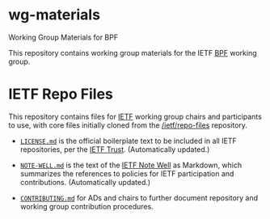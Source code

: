 # wg-materials

Working Group Materials for BPF

This repository contains working group materials for the IETF [BPF](
https://datatracker.ietf.org/wg/bpf/about/) working group.

# IETF Repo Files

This repository contains files for [IETF](https://www.ietf.org/) working group
chairs and participants to use, with core files initially cloned from the
[/ietf/repo-files](/ietf/repo-files) repository.

  * [`LICENSE.md`](LICENSE.md) is the official boilerplate text to be included
    in all IETF repositories, per the [IETF Trust](
    https://trustee.ietf.org/license-for-open-source-repositories.html).
    (Automatically updated.)

  * [`NOTE-WELL.md`](NOTE-WELL.md) is the text of the [IETF Note
    Well](https://www.ietf.org/about/note-well/) as Markdown, which summarizes
    the references to policies for IETF participation and contributions.
    (Automatically updated.)

  * [`CONTRIBUTING.md`](CONTRIBUTING.md) for ADs and chairs to further document
    repository and working group contribution procedures.
